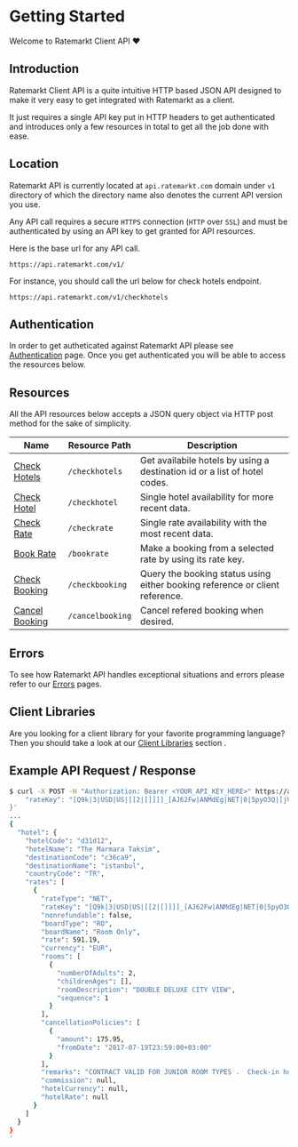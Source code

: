 # Getting Started

Welcome to Ratemarkt Client API :heart:

## Introduction

Ratemarkt Client API is a quite intuitive HTTP based JSON API designed to make it very easy to get integrated with Ratemarkt as a client.

It just requires a single API key put in HTTP headers to get authenticated and introduces only a few resources in total to get all the job done with ease.

## Location
Ratemarkt API is currently located at `api.ratemarkt.com` domain under `v1` directory of which the directory name also denotes the current API version you use.

Any API call requires a secure `HTTPS` connection (`HTTP` over `SSL`) and must be authenticated by using an API key to get granted for API resources.

Here is the base url for any API call.

```
https://api.ratemarkt.com/v1/
```

For instance, you should call the url below for check hotels endpoint.

```
https://api.ratemarkt.com/v1/checkhotels
```

## Authentication

In order to get autheticated against Ratemarkt API please see [Authentication](/api_docs/authentication.md) page. Once you get authenticated you will be able to access the resources below.

## Resources

All the API resources below accepts a JSON query object via HTTP post method for the sake of simplicity.

<table>
    <colgroup>
        <col width="20%">
        <col width="20%">
        <col width="60%">
    </colgroup>
    <thead>
        <tr>
            <th>Name</th>
            <th>Resource Path</th>
            <th>Description</th>
        </tr>
    </thead>
    <tbody>
        <tr>
            <td><a href="/api_docs/check_hotels/" >Check Hotels</a></td>
            <td><code>/checkhotels</code></td>
            <td>Get availabile hotels by using a destination id or a list of hotel codes.</td>
        </tr>
        <tr>
            <td><a href="/api_docs/check_hotel/" >Check Hotel</a></td>
            <td><code>/checkhotel</code></td>
            <td>Single hotel availability for more recent data.</td>
        </tr>
        <tr>
            <td><a href="/api_docs/check_rate" >Check Rate</a></td>
            <td><code>/checkrate</code></td>
            <td>Single rate availability with the most recent data.</td>
        </tr>
        <tr>
            <td><a href="/api_docs/book_rate/" >Book Rate</a></td>
            <td><code>/bookrate</code></td>
            <td>Make a booking from a selected rate by using its rate key.</td>
        </tr>
        <tr>
            <td><a href="/api_docs/check_booking/" >Check Booking</a></td>
            <td><code>/checkbooking</code></td>
            <td>Query the booking status using either booking reference or client reference.</td>
        </tr>
        <tr>
            <td><a href="/api_docs/cancel_booking/" >Cancel Booking</a></td>
            <td><code>/cancelbooking</code></td>
            <td>Cancel refered booking when desired.</td>
        </tr>
    </tbody>
</table>

## Errors

To see how Ratemarkt API handles exceptional situations and errors please refer to our [Errors](/api_docs/errors.md) pages.

## Client Libraries

Are you looking for a client library for your favorite programming language?
Then you should take a look at our [Client Libraries](/api_docs/client_libraries.md) section .

## Example API Request / Response

```bash
$ curl -X POST -H "Authorization: Bearer <YOUR_API_KEY_HERE>" https://api.ratemarkt.com/v1/checkrate -d'{
    "rateKey": "[Q9k|3|USD|US|[[2|[]]]]_[AJ62Fw|ANMdEg|NET|0|5pyO3Q|[jVOYrg|2|0]]"
}'
...
{
  "hotel": {
    "hotelCode": "d31d12",
    "hotelName": "The Marmara Taksim",
    "destinationCode": "c36ca9",
    "destinationName": "istanbul",
    "countryCode": "TR",
    "rates": [
      {
        "rateType": "NET",
        "rateKey": "[Q9k|3|USD|US|[[2|[]]]]_[AJ62Fw|ANMdEg|NET|0|5pyO3Q|[jVOYrg|2|0]]",
        "nonrefundable": false,
        "boardType": "RO",
        "boardName": "Room Only",
        "rate": 591.19,
        "currency": "EUR",
        "rooms": [
          {
            "numberOfAdults": 2,
            "childrenAges": [],
            "roomDescription": "DOUBLE DELUXE CITY VIEW",
            "sequence": 1
          }
        ],
        "cancellationPolicies": [
          {
            "amount": 175.95,
            "fromDate": "2017-07-19T23:59:00+03:00"
          }
        ],
        "remarks": "CONTRACT VALID FOR JUNIOR ROOM TYPES .  Check-in hour 15:00 - .",
        "commission": null,
        "hotelCurrency": null,
        "hotelRate": null
      }
    ]
  }
}
'
```